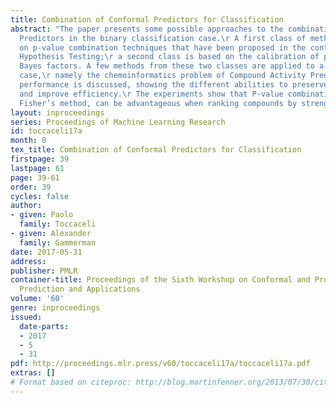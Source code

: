 ```yaml
---
title: Combination of Conformal Predictors for Classification
abstract: "The paper presents some possible approaches to the combination of Conformal
  Predictors in the binary classification case.\r A first class of methods is based
  on p-value combination techniques that have been proposed in the context of Statistical
  Hypothesis Testing;\r a second class is based on the calibration of p-values into
  Bayes factors. A few methods from these two classes are applied to a real-world
  case,\r namely the chemoinformatics problem of Compound Activity Prediction.\r Their
  performance is discussed, showing the different abilities to preserve of validity
  and improve efficiency.\r The experiments show that P-value combination, in particular
  Fisher’s method, can be advantageous when ranking compounds by strength of evidence."
layout: inproceedings
series: Proceedings of Machine Learning Research
id: toccaceli17a
month: 0
tex_title: Combination of Conformal Predictors for Classification
firstpage: 39
lastpage: 61
page: 39-61
order: 39
cycles: false
author:
- given: Paolo
  family: Toccaceli
- given: Alexander
  family: Gammerman
date: 2017-05-31
address: 
publisher: PMLR
container-title: Proceedings of the Sixth Workshop on Conformal and Probabilistic
  Prediction and Applications
volume: '60'
genre: inproceedings
issued:
  date-parts:
  - 2017
  - 5
  - 31
pdf: http://proceedings.mlr.press/v60/toccaceli17a/toccaceli17a.pdf
extras: []
# Format based on citeproc: http://blog.martinfenner.org/2013/07/30/citeproc-yaml-for-bibliographies/
---
```

